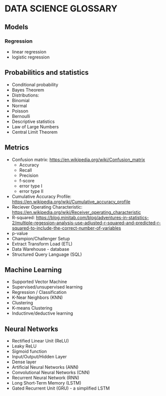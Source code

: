 # DATA SCIENCE GLOSSARY

## Models
### Regression
* linear regression
* logistic regression
## Probabilitics and statistics
* Conditional probability
* Bayes Theorem
* Distributions:
 * Binomial
 * Normal
 * Poisson
 * Bernoulli
* Descriptive statistics
* Law of Large Numbers
* Central Limit Theorem
## Metrics
* Confusion matrix: https://en.wikipedia.org/wiki/Confusion_matrix
  * Accuracy
  * Recall
  * Precision
  * f-score
  * error type I
  * error type II
* Cumulative Accuracy Profile: https://en.wikipedia.org/wiki/Cumulative_accuracy_profile
* Reciever Operating Characteristic: https://en.wikipedia.org/wiki/Receiver_operating_characteristic
* R-squared: https://blog.minitab.com/blog/adventures-in-statistics-2/multiple-regession-analysis-use-adjusted-r-squared-and-predicted-r-squared-to-include-the-correct-number-of-variables
* p-value
* Champion/Challenger Setup
* Extract Transform Load (ETL)
* Data Warehouse - database 
* Structured Query Language (SQL)

## Machine Learning
* Supported Vector Machine
* Supervised/unsupervised learning
* Regression / Classification
* K-Near Neighbors (KNN)
* Clustering
* K-means Clustering
* Inductinve/deductive learning

## Neural Networks
* Rectified Linear Unit (ReLU)
* Leaky ReLU
* Sigmoid function
* Input/Output/Hidden Layer
* Dense layer
* Artificial Neural Networks (ANN)
* Convolutional Neural Networks (CNN)
* Recurrent Neural Network (RNN)
* Long Short-Term Memory (LSTM)
* Gated Recurrent Unit (GRU) - a simplified LSTM
